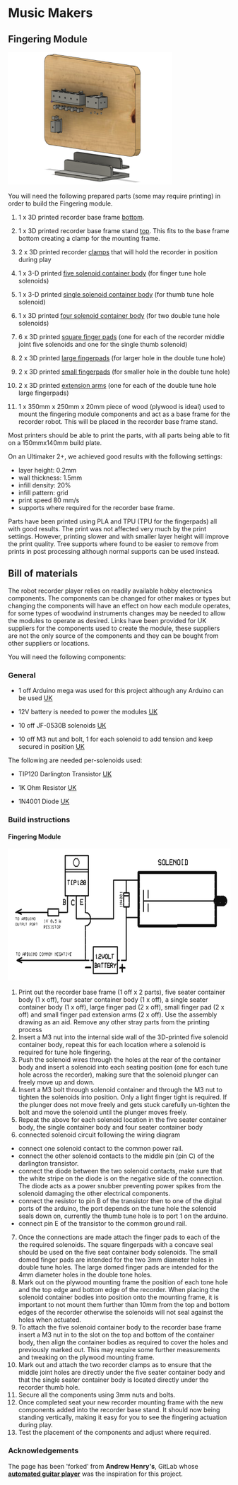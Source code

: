 # Music Makers

## Fingering Module


<p float="left">
  <img src="../../Documents/fingering_module_assembly_overview_with_frame.png" height="300" />
</p>

You will need the following prepared parts (some may require printing) in order to build the Fingering module.

1) 1 x 3D printed recorder base frame [bottom](recorder_base_frame_stand_bottom.stl). 

2) 1 x 3D printed recorder base frame stand [top](recorder_base_frame_stand_top_slider.stl). This fits to the base frame bottom creating a clamp for the mounting frame.

3) 2 x 3D printed recorder [clamps](recorder_clamp.stl) that will hold the recorder in position during play

4) 1 x 3-D printed [five solenoid container body](one_seater_container_body.stl) (for finger tune hole solenoids)

5) 1 x 3-D printed [single solenoid container body](one_seater_container_body.stl) (for thumb tune hole solenoid)

6) 1 x 3D printed [four solenoid container body](four_seater_container_body.stl) (for two double tune hole solenoids)

7) 6 x 3D printed [square finger pads](finger_pads_middle_joint.stl) (one for each of the recorder middle joint five solenoids and one for the single thumb solenoid)

8) 2 x 3D printed [large fingerpads](double_hole_finger_pad_large.stl) (for larger hole in the double tune hole)

8) 2 x 3D printed [small fingerpads](double_hole_finger_pad_small.stl) (for smaller hole in the double tune hole)

9) 2 x 3D printed [extension arms](double_tune_hole_extension_arms.stl) (one for each of the double tune hole large fingerpads)

10) 1 x 350mm x 250mm x 20mm piece of wood (plywood is ideal) used to mount the fingering module components and act as a base frame for the recorder robot. This will be placed in the recorder base frame stand.

Most printers should be able to print the parts, with all parts being able to fit on a 150mmx140mm build plate.

On an Ultimaker 2+, we achieved good results with the following settings:

- layer height: 0.2mm
- wall thickness: 1.5mm
- infill density: 20%
- infill pattern: grid
- print speed 80 mm/s
- supports where required for the recorder base frame.

Parts have been printed using PLA and TPU (TPU for the fingerpads) all with good results. The print was not affected very much by the print settings. However, printing slower and with smaller layer height will improve the print quality. Tree supports where found to be easier to remove from prints in post processing although normal supports can be used instead. 


## Bill of materials
The robot recorder player relies on readily available hobby electronics components. The components can be changed for other makes or types but changing the components will have an effect on how each module operates, for some types of woodwind instruments changes may be needed to allow the modules to operate as desired. Links have been provided for UK suppliers for the components used to create the module, these suppliers are not the only source of the components and they can be bought from other suppliers or locations. 

You will need the following components:

### General

- 1 off Arduino mega was used for this project although any Arduino can be used [UK](https://www.amazon.co.uk/ELEGOO-Controller-ATmega2560-ATMEGA16U2-Compatible/dp/B06XKMZ3T9/ref=sr_1_1_sspa?dchild=1&keywords=Arduino+mega&qid=1614255721&sr=8-1-spons&psc=1&spLa=ZW5jcnlwdGVkUXVhbGlmaWVyPUEzM1FEMENJVzdIVEk4JmVuY3J5cHRlZElkPUEwNTU1OTQ0MjQ4N0QxTTZZNFdDUCZlbmNyeXB0ZWRBZElkPUEwMzI4MTAzMTlYOUw0TUpKUThYMiZ3aWRnZXROYW1lPXNwX2F0ZiZhY3Rpb249Y2xpY2tSZWRpcmVjdCZkb05vdExvZ0NsaWNrPXRydWU=)

- 12V battery is needed to power the modules [UK](https://www.amazon.co.uk/SUNPADOW-Battery-Airplane-Quadcopter-Helicopter/dp/B08Q79M7QB/ref=sr_1_2?dchild=1&keywords=12V+LIPO&qid=1614255912&sr=8-2)

- 10 off JF-0530B solenoids [UK](https://www.amazon.co.uk/Rtengtunn-JF-0530B-Push-Pull-Gangbei-0530B-Electromagnet/dp/B08291L2XL/ref=sr_1_7?dchild=1&keywords=JF-0530B&qid=1614263171&sr=8-7)

- 10 off M3 nut and bolt, 1 for each solenoid to add tension and keep secured in position [UK](https://www.amazon.co.uk/Screw-Bolts-Stainless-Steel-340pcs/dp/B08RRW6B3H/ref=sr_1_12?dchild=1&keywords=M3+nut+and+bolt&qid=1614263398&sr=8-12)


The following are needed per-solenoids used:

- TIP120 Darlington Transistor [UK](https://www.amazon.co.uk/BOJACK-Epitaxial-Transistor-Darlington-Transistors/dp/B08D8SJPCG/ref=sr_1_4?dchild=1&keywords=TIP120+Darlington+Transistor&qid=1614263478&sr=8-4)

- 1K Ohm Resistor [UK](https://www.amazon.co.uk/sourcing-map-Metal-Resistors-Tolerances/dp/B07LGM23Y4/ref=sr_1_10?dchild=1&keywords=1K+Ohm+Resistor&qid=1614263525&sr=8-10)

- 1N4001 Diode [UK](https://www.amazon.co.uk/ExcLent-100Pcs-1N4001-50V-Diode/dp/B07J3ZT55G/ref=sr_1_8?dchild=1&keywords=1N4001+Diode&qid=1614263550&sr=8-8)


### Build instructions

#### Fingering Module
<p float="left">
  <img src="../../Documents/singleSolenoidWiringDiagram.PNG" height="300" />
</p>

1. Print out the recorder base frame (1 off x 2 parts), five seater container body (1 x off), four seater container body (1 x off), a single seater container body (1 x off), large finger pad (2 x off), small finger pad (2 x off) and small finger pad extension arms (2 x off). Use the assembly drawing as an aid. Remove any other stray parts from the printing process
2. Insert a M3 nut into the internal side wall of the 3D-printed five solenoid container body, repeat this for each
location where a solenoid is required for tune hole fingering. 
3. Push the solenoid wires through the holes at the rear of the container body and insert a solenoid into each seating position (one for each tune hole across the recorder), making sure that the solenoid plunger can freely move up and down. 
4. Insert a M3 bolt through solenoid container and through the M3 nut to tighten the solenoids into position. Only a light finger tight is required. If the plunger does not move freely and gets stuck carefully un-tighten the bolt and move the solenoid until the plunger moves freely.
5. Repeat the above for each solenoid location in the five seater container body, the single container body and four seater container body
6. connected solenoid circuit following the wiring diagram 
 -   connect one solenoid contact to the common power rail.
 -   connect the other solenoid contacts to the middle pin (pin C) of the darlington transistor.
 -   connect the diode between the two solenoid contacts, make sure that the
white stripe on the diode is on the negative side of the connection. The
diode acts as a power snubber preventing power spikes from the solenoid
damaging the other electrical components.
-   connect the resistor to pin B of the transistor then to one of the digital
ports of the arduino, the port depends on the tune hole the solenoid seals
down on, currently the thumb tune hole is to port 1 on the arduino.
-   connect pin E of the transistor to the common ground rail.
7. Once the connections are made attach the finger pads to each of the the required solenoids. The square fingerpads with a concave seal should be used on the five seat container body solenoids. The small domed finger pads are intended for the two 3mm diameter holes in double tune holes. The large domed finger pads are intended for the 4mm diameter holes in the double tone holes.
8. Mark out on the plywood mounting frame the position of each tone hole and the top edge and bottom edge of the recorder. When placing the solenoid container bodies into position onto the mounting frame, it is important to not mount them further than 10mm from the top and bottom edges of the recorder otherwise the solenoids will not seal against the holes when actuated. 
8. To attach the five solenoid container body to the recorder base frame insert a M3 nut in to the slot on the top and bottom of the container body, then align the container bodies as required to cover the holes and previously marked out. This may require some further measurements and tweaking on the plywood mounting frame.  
9. Mark out and attach the two recorder clamps as to ensure that the middle joint holes are directly under the five seater container body and that the single seater container body is located directly under the recorder thumb hole.
10. Secure all the components using 3mm nuts and bolts. 
11. Once completed seat your new recorder mounting frame with the new components added into the recorder base stand. It should now being standing vertically, making it easy for you to see the fingering actuation during play.
12. Test the placement of the components and adjust where required. 


### Acknowledgements
The page has been 'forked' from <b>Andrew Henry's</b>, GitLab whose <b><a href="https://gitlab.com/Andrew_Henry/automated-guitar">automated guitar player</a></b> was the inspiration for this project. 


